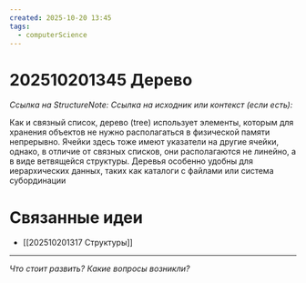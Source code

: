 ```yaml
---
created: 2025-10-20 13:45
tags:
  - computerScience
---
```

# 202510201345 Дерево

*Ссылка на StructureNote:*
*Ссылка на исходник или контекст (если есть):* 

Как и связный список, дерево (tree) использует элементы, которым для хранения объектов не нужно располагаться в физической памяти непрерывно. Ячейки здесь тоже имеют указатели на другие ячейки, однако, в отличие от связных списков, они располагаются не линейно, а в виде ветвящейся структуры. Деревья особенно удобны для иерархических данных, таких как каталоги с файлами или система субординации

# Связанные идеи

- [[202510201317 Структуры]]
---

*Что стоит развить? Какие вопросы возникли?*
